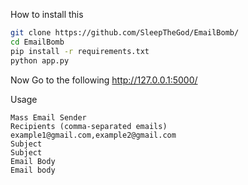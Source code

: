 How to install this

```bash
git clone https://github.com/SleepTheGod/EmailBomb/
cd EmailBomb
pip install -r requirements.txt
python app.py
```
Now Go to the following
http://127.0.0.1:5000/

Usage

```
Mass Email Sender
Recipients (comma-separated emails)
example1@gmail.com,example2@gmail.com
Subject
Subject
Email Body
Email body
```
